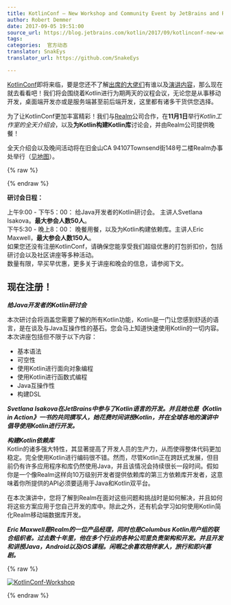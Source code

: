 ```yaml
---
title: KotlinConf – New Workshop and Community Event by JetBrains and Realm
author: Robert Demmer
date: 2017-09-05 19:51:00
source_url: https://blog.jetbrains.com/kotlin/2017/09/kotlinconf-new-workshop-and-community-event-by-jetbrains-and-realm/
tags: 
categories:  官方动态  
translator: SnakEys  
translator_url: https://github.com/SnakeEys  

---
```


[KotlinConf](https://kotlinconf.com/)即将来临，要是您还不了解[出席的大佬们](https://kotlinconf.com/speakers/)有谁以及[演讲内容](https://kotlinconf.com/sessions/)，那么现在就去看看吧！我们将会围绕着Kotlin进行为期两天的议程会议，无论您是从事移动开发，桌面端开发亦或是服务端甚至前后端开发，这里都有诸多干货供您选择。  

为了让KotlinConf更加丰富精彩！我们与[Realm](https://realm.io/)公司合作，在**11月1日**举行*Kotlin工作室的全天介绍会*，以及**为Kotlin构建Kotlin库**讨论会，并由Realm公司提供晚餐！  

全天介绍会以及晚间活动将在旧金山CA 94107Townsend街148号二楼Realm办事处举行（[见地图](https://goo.gl/maps/t1E9hGq64L82)）。  


{% raw %}
<p><span id="more-5244"></span></p>
{% endraw %}

**研讨会日程：**  

上午9:00  -  下午5：00： 给Java开发者的Kotlin研讨会。 主讲人Svetlana Isakova。**最大参会人数50人**。  
下午5:30  - 晚上8：00： 晚餐用餐，以及为Kotlin构建依赖库。主讲人Eric Maxwell，**最大参会人数150人**。  
如果您还没有注册KotlinConf，请确保您能享受我们超级优惠的打包折扣价，包括研讨会以及社区讲座等多种活动。  
数量有限，早买早优惠，更多关于讲座和晚会的信息，请参阅下文。

## 现在注册！
***给Java开发者的Kotlin研讨会***

本次研讨会将涵盖您需要了解的所有Kotlin功能，Kotlin是一门让您感到舒适的语言，是在谈及与Java互操作性的基石。您会马上知道快速使用Kotlin的一切内容。本次讲座包括但不限于以下内容：

* 基本语法
* 可空性
* 使用Kotlin进行面向对象编程
* 使用Kotlin进行函数式编程
* Java互操作性
* 构建DSL

***Svetlana Isakova在JetBrains中参与了Kotlin语言的开发。并且她也是《Kotlin in Action》一书的共同撰写人，她花费时间讲授Kotlin，并在全球各地的演讲中倡导使用Kotlin进行开发。***

***构建Kotlin依赖库***  
Kotlin的诸多强大特性，其显著提高了开发人员的生产力，从而使得整体代码更加稳定。完全使用Kotlin进行编码很不错。然而，尽管Kotlin正在跨跃式发展，但目前仍有许多应用程序和库仍然使用Java，并且该情况会持续很长一段时间。假如你是一个像Realm这样向10万级别开发者提供依赖库的第三方依赖库开发者，这意味着你所提供的API必须要适用于Java和Kotlin双平台。  

在本次演讲中，您将了解到Realm在面对这些问题和挑战时是如何解决，并且如何将这些方案应用于您自己开发的库中。除此之外，还有机会学习如何使用Kotlin简化Realm移动端数据库开发。

***Eric Maxwell是Realm的一位产品经理，同时也是Columbus Kotlin用户组的联合组织者。过去数十年里，他在多个行业的各种公司里负责架构和开发。并且开发和讲授Java，Android以及iOS课程。闲暇之余喜欢陪伴家人，旅行和即兴喜剧。***

{% raw %}
<p><a href="https://kotlinconf.com/" rel="attachment wp-att-5249"><img alt="KotlinConf-Workshop" class="aligncenter size-full wp-image-5249" data-recalc-dims="1" src="https://i2.wp.com/blog.jetbrains.com/kotlin/files/2017/09/KotlinConf-Workshop.png?resize=640%2C167&amp;ssl=1"/></a></p>
{% endraw %}

